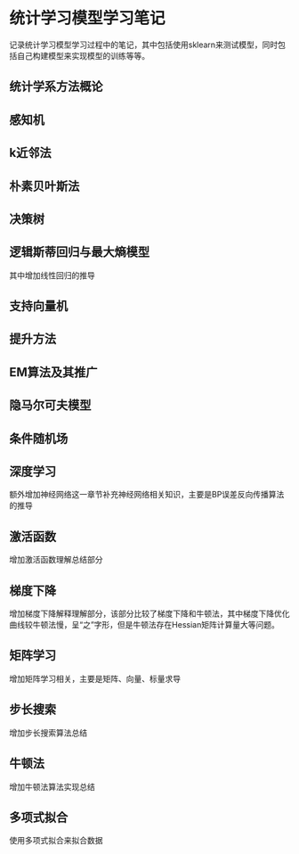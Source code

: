 # 统计学习模型学习笔记

记录统计学习模型学习过程中的笔记，其中包括使用sklearn来测试模型，同时包括自己构建模型来实现模型的训练等等。


## 统计学系方法概论

## 感知机

## k近邻法

## 朴素贝叶斯法

## 决策树

## 逻辑斯蒂回归与最大熵模型
其中增加线性回归的推导

## 支持向量机

## 提升方法

## EM算法及其推广

## 隐马尔可夫模型

## 条件随机场

## 深度学习
额外增加神经网络这一章节补充神经网络相关知识，主要是BP误差反向传播算法的推导

## 激活函数
增加激活函数理解总结部分

## 梯度下降
增加梯度下降解释理解部分，该部分比较了梯度下降和牛顿法，其中梯度下降优化曲线较牛顿法慢，呈“之”字形，但是牛顿法存在Hessian矩阵计算量大等问题。

## 矩阵学习
增加矩阵学习相关，主要是矩阵、向量、标量求导

## 步长搜索
增加步长搜索算法总结

## 牛顿法
增加牛顿法算法实现总结

## 多项式拟合
使用多项式拟合来拟合数据







